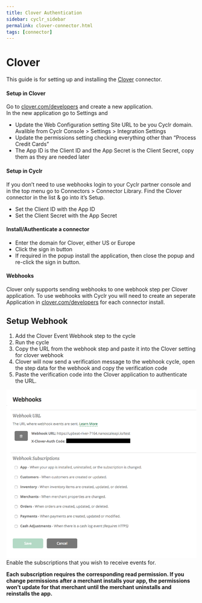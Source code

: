 ```yaml
---
title: Clover Authentication
sidebar: cyclr_sidebar
permalink: clover-connector.html
tags: [connector]
---
```


# Clover #

This guide is for setting up and installing the [Clover](https://cyclr.com/integrate/clover) connector.

#### Setup in Clover

Go to [clover.com/developers](https://www.clover.com/developers/) and create a new application.  
In the new application go to Settings and

*   Update the Web Configuration setting Site URL to be you Cyclr domain. Avalible from Cyclr Console > Settings > Integration Settings
*   Update the permissions setting checking everything other than “Process Credit Cards”
*   The App ID is the Client ID and the App Secret is the Client Secret, copy them as they are needed later

#### Setup in Cyclr

If you don’t need to use webhooks login to your Cyclr partner console and in the top menu go to Connectors > Connector Library. Find the Clover connector in the list & go into it’s Setup.

*   Set the Client ID with the App ID
*   Set the Client Secret with the App Secret

#### Install/Authenticate a connector

*   Enter the domain for Clover, either US or Europe
*   Click the sign in button
*   If required in the popup install the application, then close the popup and re-click the sign in button.

#### Webhooks

Clover only supports sending webhooks to one webhook step per Clover application. To use webhooks with Cyclr you will need to create an seperate Application in [clover.com/developers](https://www.clover.com/developers/) for each connector install.

Setup Webhook
-------------

1.  Add the Clover Event Webhook step to the cycle
2.  Run the cycle
3.  Copy the URL from the webhook step and paste it into the Clover setting for clover webhook
4.  Clover will now send a verification message to the webhook cycle, open the step data for the webhook and copy the verification code
5.  Paste the verification code into the Clover application to authenticate the URL.

![Clover Webhooks](./images/clover-webhooks-1.png)Enable the subscriptions that you wish to receive events for.

**Each subscription requires the corresponding read permission. If you change permissions after a merchant installs your app, the permissions won’t update for that merchant until the merchant uninstalls and reinstalls the app.**